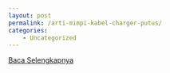 ```yaml
---
layout: post
permalink: /arti-mimpi-kabel-charger-putus/
categories:
    - Uncategorized
---
```


[Baca Selengkapnya](/07)
